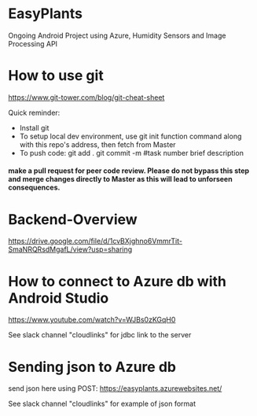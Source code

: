 # EasyPlants
Ongoing Android Project using Azure, Humidity Sensors and Image Processing API 

<a href="//imgur.com/Rx0AMfo" src="//s.imgur.com/min/embed.js"/></a>

# How to use git
https://www.git-tower.com/blog/git-cheat-sheet

Quick reminder: 
- Install git
- To setup local dev environment, use git init function command along with this repo's address, then fetch from Master
- To push code: 
git add .
git commit -m #task number brief description
#### make a pull request for peer code review. Please do not bypass this step and merge changes directly to Master as this will lead to unforseen consequences. 


# Backend-Overview

https://drive.google.com/file/d/1cvBXjghno6VmmrTit-SmaNRQRsdMgafL/view?usp=sharing


# How to connect to Azure db with Android Studio

https://www.youtube.com/watch?v=WJBs0zKGqH0

See slack channel "cloudlinks" for jdbc link to the server

# Sending json to Azure db

send json here using POST: https://easyplants.azurewebsites.net/

See slack channel "cloudlinks" for example of json format
